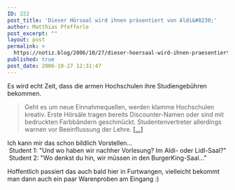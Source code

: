 ```yaml
---
ID: 222
post_title: 'Dieser Hörsaal wird ihnen präsentiert von Aldi&#8230;'
author: Matthias Pfefferle
post_excerpt: ""
layout: post
permalink: >
  https://notiz.blog/2006/10/27/dieser-hoersaal-wird-ihnen-praesentiert-von-aldi/
published: true
post_date: 2006-10-27 12:31:47
---
```

<!-- wp:paragraph -->
<p>Es wird echt Zeit, dass die armen Hochschulen ihre Studiengebühren bekommen.</p>
<!-- /wp:paragraph -->

<!-- wp:quote -->
<blockquote class="wp-block-quote">
	<p>Geht es um neue Einnahmequellen, werden klamme Hochschulen kreativ. Erste Hörsäle tragen bereits Discounter-Namen oder sind mit bedruckten Farbbändern geschmückt. Studentenvertreter allerdings warnen vor Beeinflussung der Lehre. <a href="http://www.spiegel.de/unispiegel/studium/0,1518,444742,00.html">[...]</a></p>
</blockquote>
<!-- /wp:quote -->

<!-- wp:paragraph -->
<p>Ich kann mir das schon bildlich Vorstellen...<br/>  Student 1: "Und wo haben wir nachher Vorlesung? Im Aldi- oder Lidl-Saal?"<br/>  Student 2: "Wo denkst du hin, wir müssen in den BurgerKing-Saal..."</p>
<!-- /wp:paragraph -->

<!-- wp:paragraph -->
<p>Hoffentlich passiert das auch bald hier in Furtwangen, vielleicht bekommt man dann auch ein paar Warenproben am Eingang :)</p>
<!-- /wp:paragraph -->